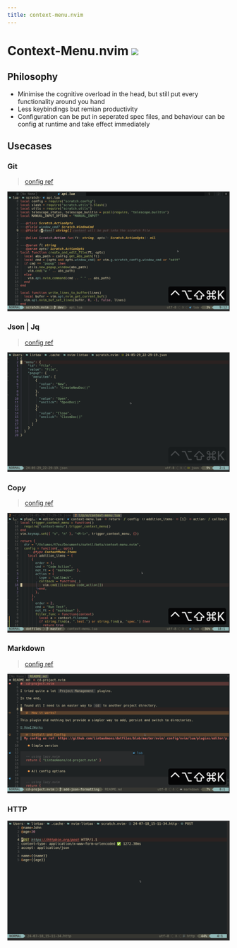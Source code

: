 ```yaml
---
title: context-menu.nvim
---
```


# Context-Menu.nvim <a href="https://github.com/LintaoAmons/context-menu.nvim"> ![](https://img.shields.io/github/stars/LintaoAmons/context-menu.nvim?style=social) </a> 

## Philosophy

- Minimise the cognitive overload in the head, but still put every functionality around you hand
- Less keybindings but remian productivity
- Configuration can be put in seperated spec files, and behaviour can be config at runtime and take effect immediately

## Usecases

### Git
> [config ref](https://github.com/LintaoAmons/CoolStuffes/blob/main/nvim/.config/nvim/lua/plugins/git/gitsign.lua)

![cm-git-blame](./assets/cm-git-blame.gif)

### Json | Jq
> [config ref](https://github.com/LintaoAmons/CoolStuffes/blob/main/nvim/.config/nvim/lua/plugins/lang/json.lua)

![cm-jq](./assets/cm-jq.gif)

### Copy
> [config ref](https://github.com/LintaoAmons/CoolStuffes/blob/main/nvim/.config/nvim/lua/plugins/editor-enhance/copy.lua)

![copy](./assets/cm-copy.gif)

### Markdown
> [config ref](https://github.com/LintaoAmons/CoolStuffes/blob/0f69158b06fdae18a9da684f3cff756e72d9e958/nvim/.config/nvim/lua/plugins/lang/markdown.lua#L4)

![markdown](./assets/cm-markdown.gif)

### HTTP

![http](./assets/cm-http.gif)

